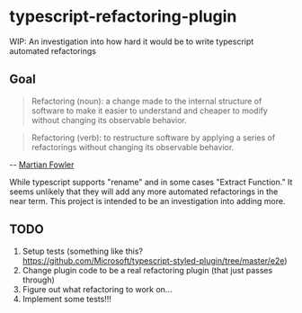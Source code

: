 # typescript-refactoring-plugin

WIP: An investigation into how hard it would be to write typescript automated refactorings

## Goal

> Refactoring (noun): a change made to the internal structure of software to make it easier to understand and cheaper to modify without changing its observable behavior.

> Refactoring (verb): to restructure software by applying a series of refactorings without changing its observable behavior.

-- [Martian Fowler](https://martinfowler.com/bliki/DefinitionOfRefactoring.html)

While typescript supports "rename" and in some cases "Extract Function." It seems unlikely that they will add any more automated refactorings in the near term. This project is intended to be an investigation into adding more.

## TODO
1. Setup tests (something like this? https://github.com/Microsoft/typescript-styled-plugin/tree/master/e2e)
2. Change plugin code to be a real refactoring plugin (that just passes through)
3. Figure out what refactoring to work on...
4. Implement some tests!!!

